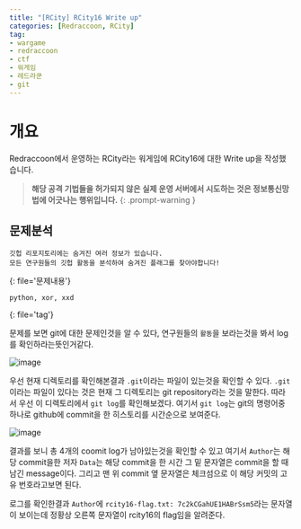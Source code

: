 ```yaml
---
title: "[RCity] RCity16 Write up"
categories: [Redraccoon, RCity]
tag:
- wargame
- redraccoon
- ctf
- 워게임
- 레드라쿤
- git
---
```


# 개요
Redraccoon에서 운영하는 RCity라는 워게임에 RCity16에 대한 Write up을 작성했습니다.


> **해당 공격 기법들을 허가되지 않은 실제 운영 서버에서 시도하는 것은 정보통신망법에 어긋나는 행위입니다.**
{: .prompt-warning }

## 문제분석
```
깃헙 리포지토리에는 숨겨진 여러 정보가 있습니다.
모든 연구원들의 깃헙 활동을 분석하여 숨겨진 플래그를 찾아야합니다!

``` 
{: file='문제내용'}


```
python, xor, xxd
```
{: file='tag'}

문제를 보면 git에 대한 문제인것을 알 수 있다, 연구원들의 `활동`을 보라는것을 봐서 log를 확인하라는뜻인거같다.

![image](https://Jimin0605.github.io/assets/img/Redraccoon/RCity/49.png)

우선 현재 디렉토리를 확인해본결과 `.git`이라는 파일이 있는것을 확인할 수 있다. `.git`이라는 파일이 있다는 것은 현재 그 디렉토리는 git repository라는 것을 말한다. 따라서 우선 이 디렉토리에서 `git log`를 확인해보겠다. 여기서 `git log`는 git의 명령어중 하나로 github에 commit을 한 히스토리를 시간순으로 보여준다.

![image](https://Jimin0605.github.io/assets/img/Redraccoon/RCity/50.png)

결과를 보니 총 4개의 coomit log가 남아있는것을 확인할 수 있고 여기서 `Author`는 해당 commit을한 저자 `Data`는 해당 commit을 한 시간 그 밑 문자열은 commit을 할 때 남긴 message이다. 그리고 맨 위 commit 옆 문자열은 체크섬으로 이 해당 커밋의 고유 번호라고보면 된다.

로그를 확인한결과 `Author`에 `rcity16-flag.txt: 7c2kCGahUE1HABrSsm5`라는 문자열이 보이는데 정황상 오른쪽 문자열이 rcity16의 flag임을 알려준다.